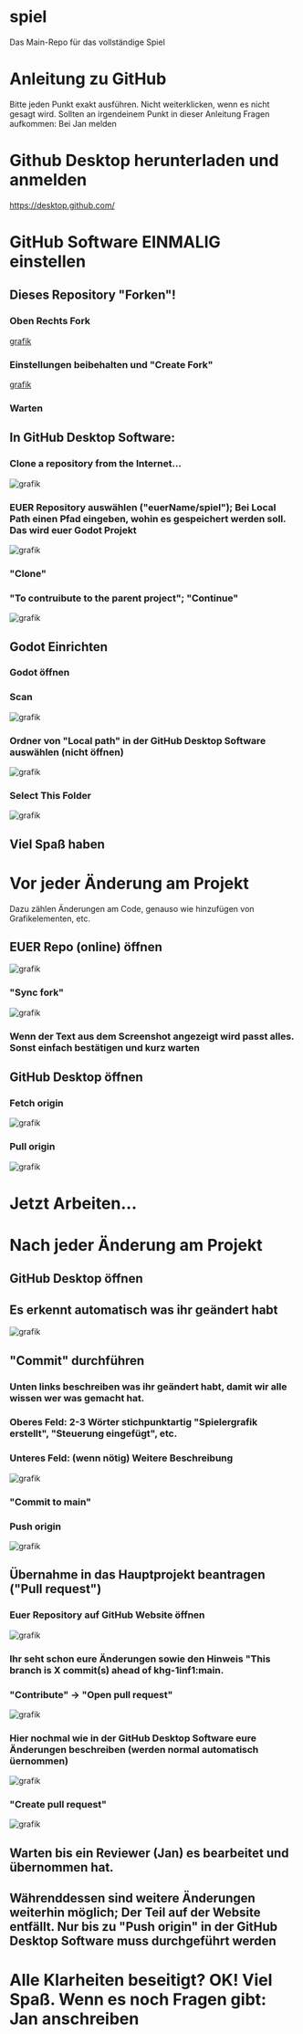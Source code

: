 # spiel
Das Main-Repo für das vollständige Spiel

# Anleitung zu GitHub
Bitte jeden Punkt exakt ausführen. Nicht weiterklicken, wenn es nicht gesagt wird.
Sollten an irgendeinem Punkt in dieser Anleitung Fragen aufkommen: Bei Jan melden
# Github Desktop herunterladen und anmelden
https://desktop.github.com/

# GitHub Software EINMALIG einstellen
## Dieses Repository "Forken"!
### Oben Rechts Fork
[grafik](https://github.com/khg-1inf1/spiel/assets/46094961/cb600603-c552-44a3-91fc-b0d08823fba5)
### Einstellungen beibehalten und "Create Fork"
[grafik](https://github.com/khg-1inf1/spiel/assets/46094961/cb600603-c552-44a3-91fc-b0d08823fba5)
### Warten
## In GitHub Desktop Software:
### Clone a repository from the Internet...
![grafik](https://github.com/khg-1inf1/spiel/assets/46094961/c8667216-45f3-4224-b14b-c91ff884ebca)
### EUER Repository auswählen ("euerName/spiel"); Bei Local Path einen Pfad eingeben, wohin es gespeichert werden soll. Das wird euer Godot Projekt
![grafik](https://github.com/khg-1inf1/spiel/assets/46094961/0468208e-bf4e-47aa-b706-ac4766fa7fff)
### "Clone"

### "To contruibute to the parent project"; "Continue"
![grafik](https://github.com/khg-1inf1/spiel/assets/46094961/5c85ba66-2185-49ed-bcf2-f2e80bf1e6ab)

## Godot Einrichten
### Godot öffnen
### Scan
![grafik](https://github.com/khg-1inf1/spiel/assets/46094961/cb9a8f87-44e5-4b1b-809c-71f4b7a82df0)
### Ordner von "Local path" in der GitHub Desktop Software auswählen (nicht öffnen)
![grafik](https://github.com/khg-1inf1/spiel/assets/46094961/4af7a6ef-e13b-4cb1-8b8f-0e25d374a871)
### Select This Folder
![grafik](https://github.com/khg-1inf1/spiel/assets/46094961/41caf680-8821-4e3e-b300-96f53f03b21b)
## Viel Spaß haben

# Vor jeder Änderung am Projekt
Dazu zählen Änderungen am Code, genauso wie hinzufügen von Grafikelementen, etc.

## EUER Repo (online) öffnen
![grafik](https://github.com/khg-1inf1/spiel/assets/46094961/84b8bc70-1180-403a-95d4-bda59bbef61d)
### "Sync fork"
![grafik](https://github.com/khg-1inf1/spiel/assets/46094961/486f9a43-3a78-469d-92b5-02ac8dbd2bc2)
### Wenn der Text aus dem Screenshot angezeigt wird passt alles. Sonst einfach bestätigen und kurz warten

## GitHub Desktop öffnen
### Fetch origin
![grafik](https://github.com/khg-1inf1/spiel/assets/46094961/e5dd0a37-75de-448b-a989-7bbda6db666d)
### Pull origin
![grafik](https://github.com/khg-1inf1/spiel/assets/46094961/805b71e6-9579-4aef-9cf1-448cd9522949)

# Jetzt Arbeiten...

# Nach jeder Änderung am Projekt

## GitHub Desktop öffnen
## Es erkennt automatisch was ihr geändert habt
![grafik](https://github.com/khg-1inf1/spiel/assets/46094961/7bfb2f4f-e771-48ba-bf72-9bc5dfa6073e)
## "Commit" durchführen
### Unten links beschreiben was ihr geändert habt, damit wir alle wissen wer was gemacht hat.
### Oberes Feld: 2-3 Wörter stichpunktartig "Spielergrafik erstellt", "Steuerung eingefügt", etc.
### Unteres Feld: (wenn nötig) Weitere Beschreibung
![grafik](https://github.com/khg-1inf1/spiel/assets/46094961/3e000656-226e-46bc-bade-b5997cdfdf79)
### "Commit to main"
### Push origin
![grafik](https://github.com/khg-1inf1/spiel/assets/46094961/c9d0fbef-e8dd-44a8-ac8b-8cfd34378635)
## Übernahme in das Hauptprojekt beantragen ("Pull request")
### Euer Repository auf GitHub Website öffnen
![grafik](https://github.com/khg-1inf1/spiel/assets/46094961/4974d585-8a8c-49d4-91f9-fe67cd34aa42)
### Ihr seht schon eure Änderungen sowie den Hinweis "This branch is X commit(s) ahead of khg-1inf1:main.
### "Contribute" -> "Open pull request"
![grafik](https://github.com/khg-1inf1/spiel/assets/46094961/0ac0c029-b17a-4451-b705-fe482df8e69d)
### Hier nochmal wie in der GitHub Desktop Software eure Änderungen beschreiben (werden normal automatisch üernommen)
![grafik](https://github.com/khg-1inf1/spiel/assets/46094961/ab216bda-0e44-4a67-be59-302ab75dd36f)
### "Create pull request"
![grafik](https://github.com/khg-1inf1/spiel/assets/46094961/3cecbb19-5be4-4726-a6a1-cc51cf5e6eb1)
## Warten bis ein Reviewer (Jan) es bearbeitet und übernommen hat.
## Währenddessen sind weitere Änderungen weiterhin möglich; Der Teil auf der Website entfällt. Nur bis zu "Push origin" in der GitHub Desktop Software muss durchgeführt werden

# Alle Klarheiten beseitigt? OK! Viel Spaß. Wenn es noch Fragen gibt: Jan anschreiben
